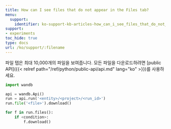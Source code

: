 ```yaml
---
title: How can I see files that do not appear in the Files tab?
menu:
  support:
    identifier: ko-support-kb-articles-how_can_i_see_files_that_do_not_appear_in_the_files_tab
support:
- experiments
toc_hide: true
type: docs
url: /ko/support/:filename
---
```


파일 탭은 최대 10,000개의 파일을 보여줍니다. 모든 파일을 다운로드하려면 [public API]({{< relref path="/ref/python/public-api/api.md" lang="ko" >}})를 사용하세요.

```python
import wandb

api = wandb.Api()
run = api.run('<entity>/<project>/<run_id>')
run.file('<file>').download()

for f in run.files():
    if <condition>:
        f.download()
```
